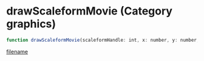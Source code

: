 # drawScaleformMovie (Category graphics)

```js
function drawScaleformMovie(scaleformHandle: int, x: number, y: number, width: number, height: number, red: int, green: int, blue: int, alpha: int, unk: int): void
```

[filename](drawScaleformMovie_m.md ':include')